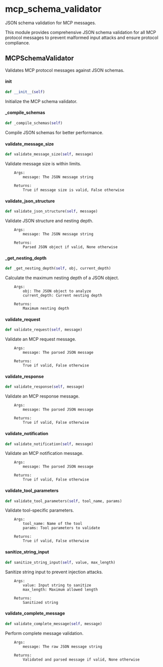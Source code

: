 # mcp_schema_validator

JSON schema validation for MCP messages.

This module provides comprehensive JSON schema validation for all MCP protocol
messages to prevent malformed input attacks and ensure protocol compliance.

## MCPSchemaValidator

Validates MCP protocol messages against JSON schemas.

#### __init__

```python
def __init__(self)
```

Initialize the MCP schema validator.

#### _compile_schemas

```python
def _compile_schemas(self)
```

Compile JSON schemas for better performance.

#### validate_message_size

```python
def validate_message_size(self, message)
```

Validate message size is within limits.

        Args:
            message: The JSON message string

        Returns:
            True if message size is valid, False otherwise

#### validate_json_structure

```python
def validate_json_structure(self, message)
```

Validate JSON structure and nesting depth.

        Args:
            message: The JSON message string

        Returns:
            Parsed JSON object if valid, None otherwise

#### _get_nesting_depth

```python
def _get_nesting_depth(self, obj, current_depth)
```

Calculate the maximum nesting depth of a JSON object.

        Args:
            obj: The JSON object to analyze
            current_depth: Current nesting depth

        Returns:
            Maximum nesting depth

#### validate_request

```python
def validate_request(self, message)
```

Validate an MCP request message.

        Args:
            message: The parsed JSON message

        Returns:
            True if valid, False otherwise

#### validate_response

```python
def validate_response(self, message)
```

Validate an MCP response message.

        Args:
            message: The parsed JSON message

        Returns:
            True if valid, False otherwise

#### validate_notification

```python
def validate_notification(self, message)
```

Validate an MCP notification message.

        Args:
            message: The parsed JSON message

        Returns:
            True if valid, False otherwise

#### validate_tool_parameters

```python
def validate_tool_parameters(self, tool_name, params)
```

Validate tool-specific parameters.

        Args:
            tool_name: Name of the tool
            params: Tool parameters to validate

        Returns:
            True if valid, False otherwise

#### sanitize_string_input

```python
def sanitize_string_input(self, value, max_length)
```

Sanitize string input to prevent injection attacks.

        Args:
            value: Input string to sanitize
            max_length: Maximum allowed length

        Returns:
            Sanitized string

#### validate_complete_message

```python
def validate_complete_message(self, message)
```

Perform complete message validation.

        Args:
            message: The raw JSON message string

        Returns:
            Validated and parsed message if valid, None otherwise
